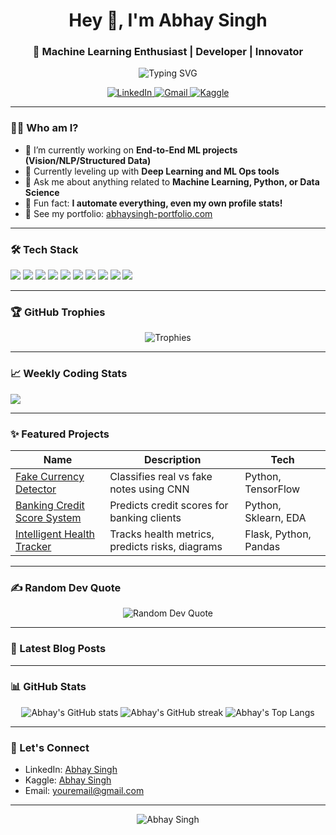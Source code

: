 <h1 align="center">Hey 👋, I'm Abhay Singh</h1>
<h3 align="center">🚀 Machine Learning Enthusiast | Developer | Innovator</h3>

<p align="center">
  <img src="https://readme-typing-svg.demolab.com?font=Fira+Code&size=28&duration=3000&pause=800&color=F7931E&vCenter=true&multiline=true&width=800&height=80&lines=Building+cool+ML+projects+with+Python+🧠;Data+to+decisions%2C+one+model+at+a+time+🔎;Learning+and+growing+every+day+%F0%9F%9A%80" alt="Typing SVG"/>
</p>

<p align="center">
  <a href="https://linkedin.com/in/your-linkedin-username">
    <img src="https://img.shields.io/badge/LinkedIn-blue?style=for-the-badge&logo=linkedin" alt="LinkedIn"/>
  </a>
  <a href="mailto:youremail@gmail.com">
    <img src="https://img.shields.io/badge/Gmail-red?style=for-the-badge&logo=gmail&logoColor=white" alt="Gmail"/>
  </a>
  <a href="https://www.kaggle.com/your-kaggle-username">
    <img src="https://img.shields.io/badge/Kaggle-20BEFF?style=for-the-badge&logo=kaggle&logoColor=white" alt="Kaggle"/>
  </a>
</p>

---

### 👨‍💻 Who am I?

- 🔭 I’m currently working on **End-to-End ML projects (Vision/NLP/Structured Data)**
- 🌱 Currently leveling up with **Deep Learning and ML Ops tools**
- 💬 Ask me about anything related to **Machine Learning, Python, or Data Science**
- 🚀 Fun fact: **I automate everything, even my own profile stats!**
- 🔗 See my portfolio: [abhaysingh-portfolio.com](https://abhaysingh-portfolio.com)

---

### 🛠️ Tech Stack

<p align="left">
  <img src="https://img.shields.io/badge/Python-3776AB?style=flat-square&logo=python&logoColor=white"/>
  <img src="https://img.shields.io/badge/TensorFlow-FF6F00?style=flat-square&logo=tensorflow&logoColor=white"/>
  <img src="https://img.shields.io/badge/Keras-D00000?style=flat-square&logo=keras&logoColor=white"/>
  <img src="https://img.shields.io/badge/PyTorch-EE4C2C?style=flat-square&logo=pytorch&logoColor=white"/>
  <img src="https://img.shields.io/badge/Numpy-013243?style=flat-square&logo=numpy&logoColor=white"/>
  <img src="https://img.shields.io/badge/Pandas-150458?style=flat-square&logo=pandas"/>
  <img src="https://img.shields.io/badge/ScikitLearn-F7931E?style=flat-square&logo=scikit-learn&logoColor=white"/>
  <img src="https://img.shields.io/badge/Flask-000000?style=flat-square&logo=flask"/>
  <img src="https://img.shields.io/badge/Next.js-000000?style=flat-square&logo=nextdotjs&logoColor=white"/>
  <img src="https://img.shields.io/badge/VSCode-007ACC?style=flat-square&logo=visual-studio-code&logoColor=white"/>
</p>

---

### 🏆 GitHub Trophies

<p align="center">
  <img src="https://github-profile-trophy.vercel.app/?username=yourgithubusername&theme=algolia&title=Commit,PR,Repositories,Stars,Followers,Issues&margin-w=12&no-frame=true" alt="Trophies"/>
</p>

---

### 📈 Weekly Coding Stats

<!--START_SECTION:waka-->
<!-- Automatically updated by WakaTime, replace this with your own plugin if you use WakaTime -->
<img src="https://github-readme-stats.vercel.app/api/wakatime?username=yourgithubusername&layout=compact&theme=tokyonight"/>
<!--END_SECTION:waka-->

---

### ✨ Featured Projects

| Name | Description | Tech |
|------|-------------|------|
| [Fake Currency Detector](https://github.com/yourgithubusername/fake-currency-detector) | Classifies real vs fake notes using CNN | Python, TensorFlow |
| [Banking Credit Score System](https://github.com/yourgithubusername/credit-score-ml) | Predicts credit scores for banking clients | Python, Sklearn, EDA |
| [Intelligent Health Tracker](https://github.com/yourgithubusername/health-tracker-ml) | Tracks health metrics, predicts risks, diagrams | Flask, Python, Pandas |

---

### ✍️ Random Dev Quote

<p align="center">
  <img src="https://quotes-github-readme.vercel.app/api?type=horizontal&theme=radical" alt="Random Dev Quote"/>
</p>

---

### 📝 Latest Blog Posts
<!-- BLOG-POST-LIST:START -->
<!-- Add RSS feed and GitHub action to show latest posts automatically -->
<!-- BLOG-POST-LIST:END -->

---

### 📊 GitHub Stats

<p align="center">
  <img src="https://github-readme-stats.vercel.app/api?username=yourgithubusername&show_icons=true&theme=radical" alt="Abhay's GitHub stats" />
  <img src="https://github-readme-streak-stats.herokuapp.com?user=yourgithubusername&theme=radical" alt="Abhay's GitHub streak" />
  <img src="https://github-readme-stats.vercel.app/api/top-langs/?username=yourgithubusername&layout=compact&theme=radical" alt="Abhay's Top Langs" />
</p>

---

### 🤝 Let's Connect

- LinkedIn: [Abhay Singh](https://linkedin.com/in/your-linkedin-username)
- Kaggle: [Abhay Singh](https://www.kaggle.com/your-kaggle-username)
- Email: youremail@gmail.com

---

<p align="center">
  <img src="https://komarev.com/ghpvc/?username=yourgithubusername&label=Profile%20views&color=0e75b6&style=flat" alt="Abhay Singh" />
</p>
